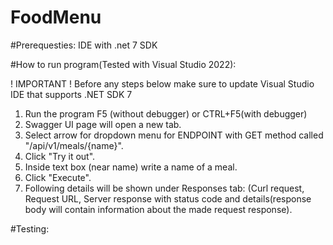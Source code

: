 # FoodMenu

#Prerequesties:
IDE with .net 7 SDK

#How to run program(Tested with Visual Studio 2022):

! IMPORTANT ! Before any steps below make sure to update Visual Studio IDE that supports .NET SDK 7

1. Run the program F5 (without debugger) or CTRL+F5(with debugger)
2. Swagger UI page will open a new tab.
3. Select arrow for dropdown menu for ENDPOINT with GET method called "/api/v1/meals/{name}".
4. Click "Try it out".
5. Inside text box (near name) write a name of a meal.
6. Click "Execute".
7. Following details will be shown under Responses tab: (Curl request, Request URL, Server response with status code and details(response body will contain information about the made request response).

#Testing:
